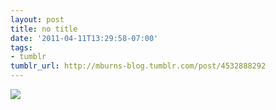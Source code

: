 ```yaml
---
layout: post
title: no title
date: '2011-04-11T13:29:58-07:00'
tags:
- tumblr
tumblr_url: http://mburns-blog.tumblr.com/post/4532888292
---
```

<img src="http://68.media.tumblr.com/tumblr_lji8xzv32x1qzt3z9o1_1280.jpg"/>

